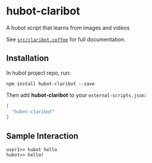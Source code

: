 # hubot-claribot

A hubot script that learns from images and videos

See [`src/claribot.coffee`](src/claribot.coffee) for full documentation.

## Installation

In hubot project repo, run:

`npm install hubot-claribot --save`

Then add **hubot-claribot** to your `external-scripts.json`:

```json
[
  "hubot-claribot"
]
```

## Sample Interaction

```
user1>> hubot hello
hubot>> hello!
```
